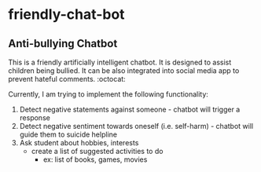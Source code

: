 # friendly-chat-bot
## Anti-bullying Chatbot

This is a friendly artificially intelligent chatbot. It is designed to assist children being bullied. It can be also integrated into social media app to prevent hateful comments. :octocat:


Currently, I am trying to implement the following functionality: 
  1. Detect negative statements against someone
    - chatbot will trigger a response 
  2. Detect negative sentiment towards oneself (i.e. self-harm)
    - chatbot will guide them to suicide helpline 
  3. Ask student about hobbies, interests
     - create a list of suggested activities to do
        - ex: list of books, games, movies 
   
  
